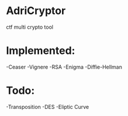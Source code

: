 # AdriCryptor
ctf multi crypto tool

# Implemented:
-Ceaser
-Vignere
-RSA
-Enigma
-Diffie-Hellman


# Todo:
-Transposition
-DES
-Eliptic Curve